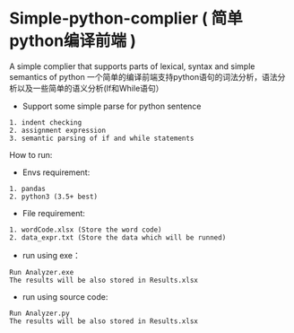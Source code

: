 # Simple-python-complier ( 简单python编译前端 )
A simple complier that supports parts of lexical, syntax and simple semantics of python
一个简单的编译前端支持python语句的词法分析，语法分析以及一些简单的语义分析(If和While语句）

* Support some simple parse for python sentence
```
1. indent checking
2. assignment expression
3. semantic parsing of if and while statements
```

How to run:

* Envs requirement:
```
1. pandas
2. python3 (3.5+ best)
```

* File requirement:
```
1. wordCode.xlsx (Store the word code)
2. data_expr.txt (Store the data which will be runned)
```

* run using exe：
```
Run Analyzer.exe
The results will be also stored in Results.xlsx
```

* run using source code:
```
Run Analyzer.py
The results will be also stored in Results.xlsx
```
	
	
